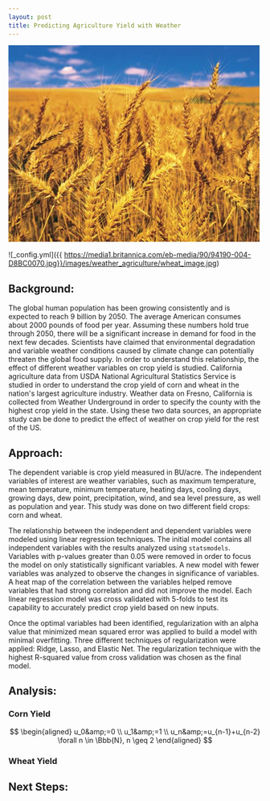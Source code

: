 ```yaml
---
layout: post
title: Predicting Agriculture Yield with Weather
---
```

<img src="/images/weather_agriculture/wheat_image.jpg" width="500">

![_config.yml]({{ https://media1.britannica.com/eb-media/90/94190-004-D8BC0070.jpg}}/images/weather_agriculture/wheat_image.jpg)

## Background:
The global human population has been growing consistently and is expected to reach 9 billion by 2050. The average American consumes about 2000 pounds of food per year. Assuming these numbers hold true through 2050, there will be a significant increase in demand for food in the next few decades. Scientists have claimed that environmental degradation and variable weather conditions caused by climate change can potentially threaten the global food supply. In order to understand this relationship, the effect of different weather variables on crop yield is studied. California agriculture data from USDA National Agricultural Statistics Service is studied in order to understand the crop yield of corn and wheat in the nation's largest agriculture industry. Weather data on Fresno, California is collected from Weather Underground in order to specify the county with the highest crop yield in the state. Using these two data sources, an appropriate study can be done to predict the effect of weather on crop yield for the rest of the US.

## Approach:
The dependent variable is crop yield measured in BU/acre. The independent variables of interest are weather variables, such as maximum temperature, mean temperature, minimum temperature, heating days, cooling days, growing days, dew point, precipitation, wind, and sea level pressure, as well as population and year. This study was done on two different field crops: corn and wheat.

The relationship between the independent and dependent variables were modeled using linear regression techniques. The initial model contains all independent variables with the results analyzed using `statsmodels`. Variables with p-values greater than 0.05 were removed in order to focus the model on only statistically significant variables. A new model with fewer variables was analyzed to observe the changes in significance of variables. A heat map of the correlation between the variables helped remove variables that had strong correlation and did not improve the model. Each linear regression model was cross validated with 5-folds to test its capability to accurately predict crop yield based on new inputs.

Once the optimal variables had been identified, regularization with an alpha value that minimized mean squared error was applied to build a model with minimal overfitting. Three different techniques of regularization were applied: Ridge, Lasso, and Elastic Net. The regularization technique with the highest R-squared value from cross validation was chosen as the final model.

## Analysis:

### Corn Yield

$$
\begin{aligned}
u_0&amp;=0 \\
u_1&amp;=1 \\
u_n&amp;=u_{n-1}+u_{n-2} \forall n \in \Bbb{N}, n \geq 2
\end{aligned}
$$

### Wheat Yield


## Next Steps:
